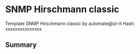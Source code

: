 # SNMP Hirschmann classic
Template SNMP Hirschmann classic by automate@izi-it
Hash: xxxxxxxxxxxxxxx
## Summary
